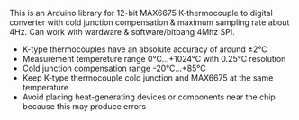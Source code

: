 This is an Arduino library for 12-bit MAX6675 K-thermocouple to digital converter with cold junction compensation & maximum sampling rate about 4Hz. Can work with wardware & software/bitbang 4Mhz SPI.

- K-type thermocouples have an absolute accuracy of around ±2°C
- Measurement tempereture range 0°C...+1024°C with 0.25°C resolution
- Cold junction compensation range -20°C...+85°C
- Keep K-type thermocouple cold junction and MAX6675 at the same temperature
- Avoid placing heat-generating devices or components near the chip because this may produce errors
